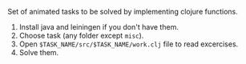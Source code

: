 Set of animated tasks to be solved by implementing clojure functions.  

1. Install java and leiningen if you don't have them.
2. Choose task (any folder except `misc`).
3. Open `$TASK_NAME/src/$TASK_NAME/work.clj` file to read excercises.
4. Solve them. 
